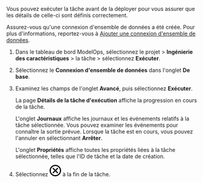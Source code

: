 Vous pouvez exécuter la tâche avant de la déployer pour vous assurer que les détails de celle-ci sont définis correctement.

Assurez-vous qu'une connexion d'ensemble de données a été créée. Pour plus d'informations, reportez-vous à [Ajouter une connexion d'ensemble de données](vpe1725389258480.md).

1.  Dans le tableau de bord ModelOps, sélectionnez le projet \> **Ingénierie des caractéristiques** \> la tâche \> sélectionnez **Exécuter**.

2.  Sélectionnez le **Connexion d'ensemble de données** dans l'onglet **De base**.

3.  Examinez les champs de l'onglet **Avancé**, puis sélectionnez **Exécuter**.

    La page **Détails de la tâche d'exécution** affiche la progression en cours de la tâche.

    L'onglet **Journaux** affiche les journaux et les événements relatifs à la tâche sélectionnée. Vous pouvez examiner les événements pour connaître la sortie prévue. Lorsque la tâche est en cours, vous pouvez l'annuler en sélectionnant **Arrêter**.

    L'onglet **Propriétés** affiche toutes les propriétés liées à la tâche sélectionnée, telles que l'ID de tâche et la date de création.

4.  Sélectionnez ![Close icon](Images/teg1680569591203.svg) à la fin de la tâche.
